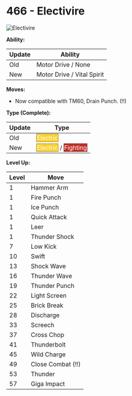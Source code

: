 # 466 - Electivire
![][466]

**Ability:**

Update | Ability
---    | ---
Old    | Motor Drive / None
New    | Motor Drive / Vital Spirit

**Moves:**

 - Now compatible with TM60, Drain Punch. (!!)

**Type (Complete):**

Update | Type
---    | ---
Old    | <span style="color:white; background:#F8D030; border: 1px solid #A1871F">Electric</span>
New    | <span style="color:white; background:#F8D030; border: 1px solid #A1871F">Electric</span> / <span style="color:white; background:#C03028; border: 1px solid #7D1F1A">Fighting</span>

**Level Up:**

Level | Move
---   | ---
  1   | Hammer Arm
  1   | Fire Punch
  1   | Ice Punch
  1   | Quick Attack
  1   | Leer
  1   | Thunder Shock
  7   | Low Kick
 10   | Swift
 13   | Shock Wave
 16   | Thunder Wave
 19   | Thunder Punch
 22   | Light Screen
 25   | Brick Break
 28   | Discharge
 33   | Screech
 37   | Cross Chop
 41   | Thunderbolt
 45   | Wild Charge
 49   | Close Combat (!!)
 53   | Thunder
 57   | Giga Impact



[466]: https://raw.githubusercontent.com/PokeAPI/sprites/master/sprites/pokemon/466.png "Electivire"

